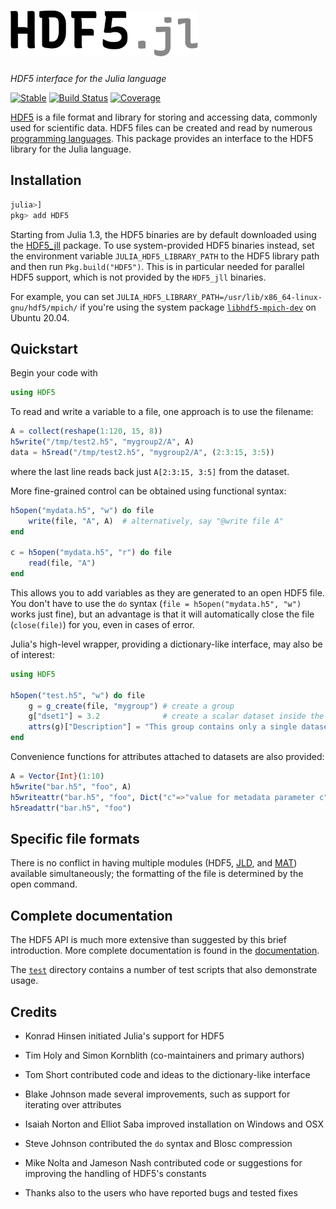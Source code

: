 
<h1><img alt="HDF5.jl" src="https://raw.githubusercontent.com/JuliaIO/HDF5.jl/master/docs/src/assets/logo.svg" width=300 height=74 ></h1>

_HDF5 interface for the Julia language_

[![Stable](https://img.shields.io/badge/docs-stable-blue.svg)](https://JuliaIO.github.io/HDF5.jl/stable)
[![Build Status](https://github.com/JuliaIO/HDF5.jl/workflows/CI/badge.svg?branch=master)](https://github.com/JuliaIO/HDF5.jl/actions)
[![Coverage](https://codecov.io/gh/JuliaIO/HDF5.jl/branch/master/graph/badge.svg)](https://codecov.io/gh/JuliaIO/HDF5.jl)
<!-- [![Coverage](https://coveralls.io/repos/github/JuliaIO/HDF5.jl/badge.svg?branch=master)](https://coveralls.io/github/JuliaIO/HDF5.jl?branch=master) -->

[HDF5](https://www.hdfgroup.org/solutions/hdf5/) is a file format and library for storing and accessing
data, commonly used for scientific data. HDF5 files can be created and
read by numerous [programming
languages](https://en.wikipedia.org/wiki/Hierarchical_Data_Format#Interfaces).  This package
provides an interface to the HDF5 library for the Julia language.

## Installation

```julia
julia>]
pkg> add HDF5
```

Starting from Julia 1.3, the HDF5 binaries are by default downloaded using the
[HDF5_jll](https://github.com/JuliaBinaryWrappers/HDF5_jll.jl) package.
To use system-provided HDF5 binaries instead, set the environment variable
`JULIA_HDF5_LIBRARY_PATH` to the HDF5 library path and then run
`Pkg.build("HDF5")`.
This is in particular needed for parallel HDF5 support, which is not provided
by the `HDF5_jll` binaries.

For example, you can set `JULIA_HDF5_LIBRARY_PATH=/usr/lib/x86_64-linux-gnu/hdf5/mpich/`
if you're using the system package [`libhdf5-mpich-dev`](https://packages.ubuntu.com/focal/libhdf5-mpich-dev)
on Ubuntu 20.04.

## Quickstart

Begin your code with

```julia
using HDF5
```

To read and write a variable to a file, one approach is to use the filename:
```julia
A = collect(reshape(1:120, 15, 8))
h5write("/tmp/test2.h5", "mygroup2/A", A)
data = h5read("/tmp/test2.h5", "mygroup2/A", (2:3:15, 3:5))
```
where the last line reads back just `A[2:3:15, 3:5]` from the dataset.

More fine-grained control can be obtained using functional syntax:

```julia
h5open("mydata.h5", "w") do file
    write(file, "A", A)  # alternatively, say "@write file A"
end

c = h5open("mydata.h5", "r") do file
    read(file, "A")
end
```
This allows you to add variables as they are generated to an open HDF5 file.
You don't have to use the `do` syntax (`file = h5open("mydata.h5", "w")` works
just fine), but an advantage is that it will automatically close the file (`close(file)`)
for you, even in cases of error.

Julia's high-level wrapper, providing a dictionary-like interface, may
also be of interest:

```julia
using HDF5

h5open("test.h5", "w") do file
    g = g_create(file, "mygroup") # create a group
    g["dset1"] = 3.2              # create a scalar dataset inside the group
    attrs(g)["Description"] = "This group contains only a single dataset" # an attribute
end
```

Convenience functions for attributes attached to datasets are also provided:

```julia
A = Vector{Int}(1:10)
h5write("bar.h5", "foo", A)
h5writeattr("bar.h5", "foo", Dict("c"=>"value for metadata parameter c","d"=>"metadata d"))
h5readattr("bar.h5", "foo")
```


## Specific file formats

There is no conflict in having multiple modules (HDF5, [JLD](https://github.com/JuliaIO/JLD.jl), and
[MAT](https://github.com/simonster/MAT.jl)) available simultaneously;
the formatting of the file is determined by the open command.

## Complete documentation

The HDF5 API is much more extensive than suggested by this brief
introduction.  More complete documentation is found in the [documentation](https://JuliaIO.github.io/HDF5.jl/stable).

The [`test`](test/) directory contains a number of test scripts that also
demonstrate usage.

## Credits

- Konrad Hinsen initiated Julia's support for HDF5

- Tim Holy and Simon Kornblith (co-maintainers and primary authors)

- Tom Short contributed code and ideas to the dictionary-like
  interface

- Blake Johnson made several improvements, such as support for
  iterating over attributes

- Isaiah Norton and Elliot Saba improved installation on Windows and OSX

- Steve Johnson contributed the `do` syntax and Blosc compression

- Mike Nolta and Jameson Nash contributed code or suggestions for
  improving the handling of HDF5's constants

- Thanks also to the users who have reported bugs and tested fixes

